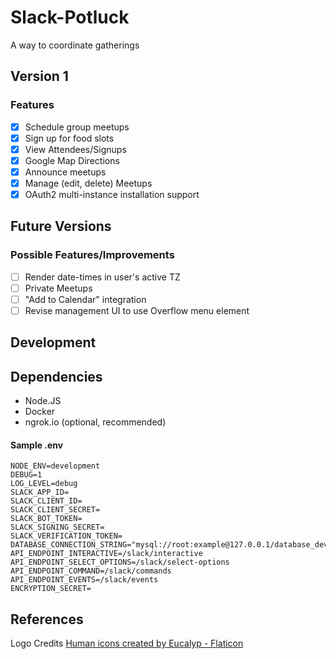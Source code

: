 # Slack-Potluck
A way to coordinate gatherings

## Version 1

### Features
- [x] Schedule group meetups
- [x] Sign up for food slots
- [x] View Attendees/Signups
- [x] Google Map Directions
- [x] Announce meetups
- [x] Manage (edit, delete) Meetups
- [x] OAuth2 multi-instance installation support

## Future Versions
### Possible Features/Improvements
- [ ] Render date-times in user's active TZ
- [ ] Private Meetups
- [ ] "Add to Calendar" integration
- [ ] Revise management UI to use Overflow menu element

## Development

## Dependencies
- Node.JS
- Docker
- ngrok.io (optional, recommended)

#### Sample .env
```
NODE_ENV=development
DEBUG=1
LOG_LEVEL=debug
SLACK_APP_ID=
SLACK_CLIENT_ID=
SLACK_CLIENT_SECRET=
SLACK_BOT_TOKEN=
SLACK_SIGNING_SECRET=
SLACK_VERIFICATION_TOKEN=
DATABASE_CONNECTION_STRING="mysql://root:example@127.0.0.1/database_dev"
API_ENDPOINT_INTERACTIVE=/slack/interactive
API_ENDPOINT_SELECT_OPTIONS=/slack/select-options
API_ENDPOINT_COMMAND=/slack/commands
API_ENDPOINT_EVENTS=/slack/events
ENCRYPTION_SECRET=
```


## References
Logo Credits
<a href="https://www.flaticon.com/free-icons/human" title="human icons">Human icons created by Eucalyp - Flaticon</a>
